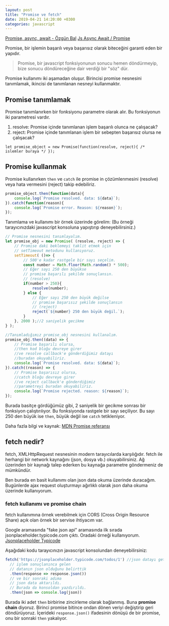 ```yaml
---
layout: post
title: "Promise ve fetch"
date: 2019-04-21 14:20:00 +0300
categories: javascript
---
```


[Promise, async, await - Özgün Bal][Promise Özgün Bal]
[Js Async Await / Promise][Async await Şahin Zaybak]

Promise, bir işlemin başarılı veya başarısız olarak biteceğini garanti eden bir yapıdır.

> Promise, bir javascript fonksiyonunun sonucu hemen döndürmeyip, bize sonucu döndüreceğine dair verdiği bir "söz" dür.

Promise kullanımı iki aşamadan oluşur. Birincisi promise nesnesini tanımlamak, ikincisi de tanımlanan nesneyi kullanmaktır.

## Promise tanımlamak

Promise tanımlanırken bir fonksiyonu parametre olarak alır. Bu fonksiyonun iki parametresi vardır.
1. resolve: Promise içinde tanımlanan işlem başarılı olunca ne çalışacak?
2. reject: Promise içinde tanımlanan işlem bir sebepten başarısız olursa ne çalışacak?

`let promise_object = new Promise(function(resolve, reject){ /* islemler buraya */ });`

## Promise kullanmak

Promise kullanırken `then` ve `catch` ile promise in çözümlenmesini (resolve) veya hata vermesini (reject) takip edebiliriz.

```javascript
promise_object.then(function(data){
    console.log(`Promise resolved. data: ${data}`);
}).catch(function(reason){
    console.log(`Promise error. Reason: ${reason}`);
});
```

Tanımlama ve kullanımı bir örnek üzerinde görelim:
(Bu örneği tarayıcınızdaki javascript konsoluna yapıştırıp deneyebilirsiniz.)

```javascript
// Promise nesnesini tanımlayalım.
let promise_obj = new Promise( (resolve, reject) => {
    // Promise daki beklemeyi taklit etmek için
    // setTimeout metodunu kullanıyoruz.
    setTimeout( ()=> {
        // 500'e kadar rastgele bir sayı seçelim.
        const number = Math.floor(Math.random() * 500);
        // Eğer sayı 250 den büyükse
        // promise başarılı şekilde sonuçlansın.
        // (resolve)
        if(number > 250){
            resolve(number);
        } else {
            // Eğer sayı 250 den büyük değilse
            // promise başarısız şekilde sonuçlansın
            // (reject)
            reject(`${number} 250 den büyük değil.`);
        }
    }, 2000 );//2 saniyelik gecikme
} );

//Tanımladığımız promise_obj nesnesini kullanalım.
promise_obj.then((data) => {
    // Promise başarılı olursa, 
    //then kod bloğu devreye girer 
    //ve resolve callback'e gönderdiğimiz datayı
    //buradan okuyabiliriz.
    console.log(`Promise resolved. data: ${data}`);
}).catch((reason) => {
    // Promise başarısız olursa, 
    //catch bloğu devreye girer 
    //ve reject callback'e gönderdiğimiz 
    //parametreyi buradan okuyabiliriz.
    console.log(`Promise rejected. reason: ${reason}`);
});
```

Burada basitçe gördüğümüz gibi, 2 saniyelik bir gecikme sonrası bir fonksiyon çalıştırılıyor. Bu fonksiyonda rastgele bir sayı seçiliyor. Bu sayı 250 den büyük ise `then`, büyük değil ise `catch` tetikleniyor.

Daha fazla bilgi ve kaynak: [MDN Promise referansı][MDN Promise]

## fetch nedir?

fetch, XMLHttpRequest nesnesinin modern tarayıcılarda karşılığıdır. fetch ile herhangi bir network kaynağını (json, dosya vb.) okuyabilirsiniz. Ağ üzerinden bir kaynağı talep ederken bu kaynağa parametre göndermeniz de mümkündür.

Ben burada en basit kullanımı olan json data okuma üzerinde duracağım. Bugünlerde ajax request oluşturmayı ağırlıklı olarak json daha okuma üzerinde kullanıyorum.

### fetch kullanımı ve promise chain

fetch kullanımına örnek verebilmek için CORS (Cross Origin Resource Share) açık olan örnek bir servise ihtiyacım var.

Google aramasında "fake json api" aramasında ilk sırada jsonplaceholder.typicode.com çıktı. Oradaki örneği kullanıyorum. [Jsonplaceholder Typicode][jsonplaceholder]

Aşağıdaki kodu tarayıcınızın javascript konsolundan deneyebilirsiniz:

```javascript
fetch('https://jsonplaceholder.typicode.com/todos/1') //json datayı getirme işlemini başlattık.
  // işlem sonuçlanınca gelen
  // datanın json olduğunu belirttik
  .then(response => response.json())
  // ve bir sonraki adıma 
  // json data aktarıldı.
  // Burada da konsoldan yazdırıldı.
  .then(json => console.log(json))
```

Burada iki adet `then` birbirine zincirleme olarak bağlanmış. Buna **promise chain** diyoruz. Birinci promise bitince ondan dönen veriyi değiştirip geri döndürüyoruz. İçerideki `response.json()` ifadesinin dönüşü de bir promise, onu bir sonraki `then` yakalıyor.

[MDN Promise]: https://developer.mozilla.org/en-US/docs/Web/JavaScript/Reference/Global_Objects/Promise
[jsonplaceholder]: https://jsonplaceholder.typicode.com/
[Promise Özgün Bal]: https://medium.com/codefiction/javascriptte-promise-kullan%C4%B1m%C4%B1-ccca1123989a
[Async await Şahin Zaybak]: https://medium.com/@sahinzaybak1/js-async-await-promise-5ab7fe363cd8